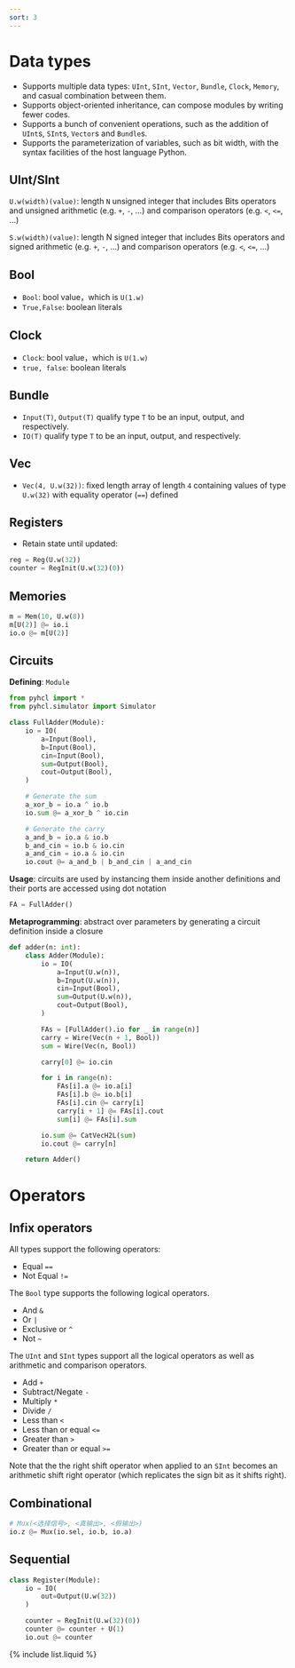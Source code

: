 ```yaml
---
sort: 3
---
```


# Data types
- Supports multiple data types: `UInt`, `SInt`, `Vector`, `Bundle`, `Clock`, `Memory`, and casual combination between them.
- Supports object-oriented inheritance, can compose modules by writing fewer codes.
- Supports a bunch of convenient operations, such as the addition of `UInt`s, `SInt`s, `Vector`s and `Bundle`s.
- Supports the parameterization of variables, such as bit width, with the syntax facilities of the host language Python.

## UInt/SInt
`U.w(width)(value)`: length `N` unsigned integer that includes Bits operators and unsigned arithmetic (e.g. `+`, `-`, …) and comparison operators (e.g. `<`, `<=`, …)

`S.w(width)(value)`: length N signed integer that includes Bits operators and signed arithmetic (e.g. `+`, `-`, …) and comparison operators (e.g. `<`, `<=`, …)

## Bool
* `Bool`: bool value，which is `U(1.w)`
* `True,False`: boolean literals

## Clock
* `Clock`: bool value，which is `U(1.w)`
* `true, false`: boolean literals


## Bundle
* `Input(T)`, `Output(T)` qualify type `T` to be an input, output, and
respectively.
* `IO(T)` qualify type `T` to be an input, output, and
respectively.

## Vec
* `Vec(4, U.w(32))`: fixed length array of length `4` containing values of type
  `U.w(32)` with equality operator (`==`) defined

## Registers

* Retain state until updated:
```python
reg = Reg(U.w(32))
counter = RegInit(U.w(32)(0))
```

## Memories

```python
m = Mem(10, U.w(8))
m[U(2)] @= io.i
io.o @= m[U(2)]
```

## Circuits
**Defining**:  `Module`

```python
from pyhcl import *
from pyhcl.simulator import Simulator

class FullAdder(Module):
    io = IO(
        a=Input(Bool),
        b=Input(Bool),
        cin=Input(Bool),
        sum=Output(Bool),
        cout=Output(Bool),
    )

    # Generate the sum
    a_xor_b = io.a ^ io.b
    io.sum @= a_xor_b ^ io.cin

    # Generate the carry
    a_and_b = io.a & io.b
    b_and_cin = io.b & io.cin
    a_and_cin = io.a & io.cin
    io.cout @= a_and_b | b_and_cin | a_and_cin
```
**Usage**: circuits are used by instancing them inside another definitions and
  their ports are accessed using dot notation

```python
FA = FullAdder()
```

**Metaprogramming**: abstract over parameters by generating a circuit definition inside a closure

```python
def adder(n: int):
    class Adder(Module):
        io = IO(
            a=Input(U.w(n)),
            b=Input(U.w(n)),
            cin=Input(Bool),
            sum=Output(U.w(n)),
            cout=Output(Bool),
        )

        FAs = [FullAdder().io for _ in range(n)]
        carry = Wire(Vec(n + 1, Bool))
        sum = Wire(Vec(n, Bool))

        carry[0] @= io.cin

        for i in range(n):
            FAs[i].a @= io.a[i]
            FAs[i].b @= io.b[i]
            FAs[i].cin @= carry[i]
            carry[i + 1] @= FAs[i].cout
            sum[i] @= FAs[i].sum

        io.sum @= CatVecH2L(sum)
        io.cout @= carry[n]

    return Adder()
```

# Operators
## Infix operators
All types support the following operators:
- Equal `==`
- Not Equal `!=`

The `Bool` type supports the following logical operators.
- And `&`
- Or `|`
- Exclusive or `^`
- Not `~`


The `UInt` and `SInt` types support all the logical operators
as well as arithmetic and comparison operators.
- Add `+`
- Subtract/Negate `-`
- Multiply `*`
- Divide `/`
- Less than `<`
- Less than or equal `<=`
- Greater than `>`
- Greater than or equal `>=`

Note that the the right shift operator when applied to an `SInt` becomes
an arithmetic shift right operator (which replicates the sign bit as it shifts right).

## Combinational

```python
# Mux(<选择信号>, <真输出>, <假输出>)
io.z @= Mux(io.sel, io.b, io.a)
```

## Sequential

```python
class Register(Module):
    io = IO(
        out=Output(U.w(32))
    )

    counter = RegInit(U.w(32)(0))
    counter @= counter + U(1)
    io.out @= counter
```

{% include list.liquid %}